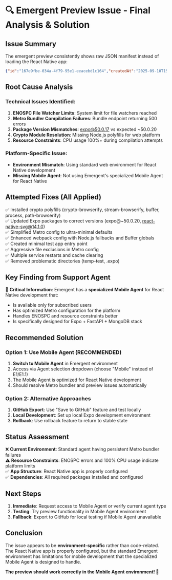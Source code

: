 # 🔍 Emergent Preview Issue - Final Analysis & Solution

## Issue Summary
The emergent preview consistently shows raw JSON manifest instead of loading the React Native app:

```json
{"id":"167e9fbe-034a-4f79-95e1-eeacebd1c164","createdAt":"2025-09-10T15:08:20.188Z","runtimeVersion":"exposdk:50.0.0",...}
```

## Root Cause Analysis

### Technical Issues Identified:
1. **ENOSPC File Watcher Limits**: System limit for file watchers reached
2. **Metro Bundler Compilation Failures**: Bundle endpoint returning 500 errors
3. **Package Version Mismatches**: expo@50.0.17 vs expected ~50.0.20
4. **Crypto Module Resolution**: Missing Node.js polyfills for web platform
5. **Resource Constraints**: CPU usage 100%+ during compilation attempts

### Platform-Specific Issue:
- **Environment Mismatch**: Using standard web environment for React Native development
- **Missing Mobile Agent**: Not using Emergent's specialized Mobile Agent for React Native

## Attempted Fixes (All Applied)
✅ Installed crypto polyfills (crypto-browserify, stream-browserify, buffer, process, path-browserify)  
✅ Updated Expo packages to correct versions (expo@~50.0.20, react-native-svg@14.1.0)  
✅ Simplified Metro config to ultra-minimal defaults  
✅ Enhanced webpack config with Node.js fallbacks and Buffer globals  
✅ Created minimal test app entry point  
✅ Aggressive file exclusions in Metro config  
✅ Multiple service restarts and cache clearing  
✅ Removed problematic directories (temp-test, .expo)  

## Key Finding from Support Agent
🎯 **Critical Information**: Emergent has a **specialized Mobile Agent** for React Native development that:
- Is available only for subscribed users
- Has optimized Metro configuration for the platform
- Handles ENOSPC and resource constraints better
- Is specifically designed for Expo + FastAPI + MongoDB stack

## Recommended Solution

### Option 1: Use Mobile Agent (RECOMMENDED)
1. **Switch to Mobile Agent** in Emergent environment
2. Access via Agent selection dropdown (choose "Mobile" instead of E1/E1.1)
3. The Mobile Agent is optimized for React Native development
4. Should resolve Metro bundler and preview issues automatically

### Option 2: Alternative Approaches
1. **GitHub Export**: Use "Save to GitHub" feature and test locally
2. **Local Development**: Set up local Expo development environment
3. **Rollback**: Use rollback feature to return to stable state

## Status Assessment
❌ **Current Environment**: Standard agent having persistent Metro bundler failures  
⚠️  **Resource Constraints**: ENOSPC errors and 100% CPU usage indicate platform limits  
✅ **App Structure**: React Native app is properly configured  
✅ **Dependencies**: All required packages installed and configured  

## Next Steps
1. **Immediate**: Request access to Mobile Agent or verify current agent type
2. **Testing**: Try preview functionality in Mobile Agent environment
3. **Fallback**: Export to GitHub for local testing if Mobile Agent unavailable

## Conclusion
The issue appears to be **environment-specific** rather than code-related. The React Native app is properly configured, but the standard Emergent environment has limitations for mobile development that the specialized Mobile Agent is designed to handle.

**The preview should work correctly in the Mobile Agent environment! 🚀**